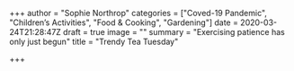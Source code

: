 +++
author = "Sophie Northrop"
categories = ["Coved-19 Pandemic", "Children’s Activities", "Food & Cooking", "Gardening"]
date = 2020-03-24T21:28:47Z
draft = true
image = ""
summary = "Exercising patience has only just begun"
title = "Trendy Tea Tuesday"

+++
